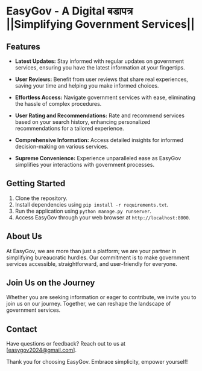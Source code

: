 # EasyGov - A Digital बडापत्र​ ||Simplifying Government Services||

## Features

- **Latest Updates:** Stay informed with regular updates on government services, ensuring you have the latest information at your fingertips.

- **User Reviews:** Benefit from user reviews that share real experiences, saving your time and helping you make informed choices.
  
- **Effortless Access:** Navigate government services with ease, eliminating the hassle of complex procedures.

- **User Rating and Recommendations:** Rate and recommend services based on your search history, enhancing personalized recommendations for a tailored experience.
 
- **Comprehensive Information:** Access detailed insights for informed decision-making on various services.
  
- **Supreme Convenience:** Experience unparalleled ease as EasyGov simplifies your interactions with government processes.

## Getting Started

1. Clone the repository.
2. Install dependencies using `pip install -r requirements.txt`.
3. Run the application using `python manage.py runserver`.
4. Access EasyGov through your web browser at `http://localhost:8000`.

## About Us

At EasyGov, we are more than just a platform; we are your partner in simplifying bureaucratic hurdles. Our commitment is to make government services accessible, straightforward, and user-friendly for everyone.

## Join Us on the Journey

Whether you are seeking information or eager to contribute, we invite you to join us on our journey. Together, we can reshape the landscape of government services.

## Contact

Have questions or feedback? Reach out to us at [easygov2024@gmail.com].

Thank you for choosing EasyGov. Embrace simplicity, empower yourself!
